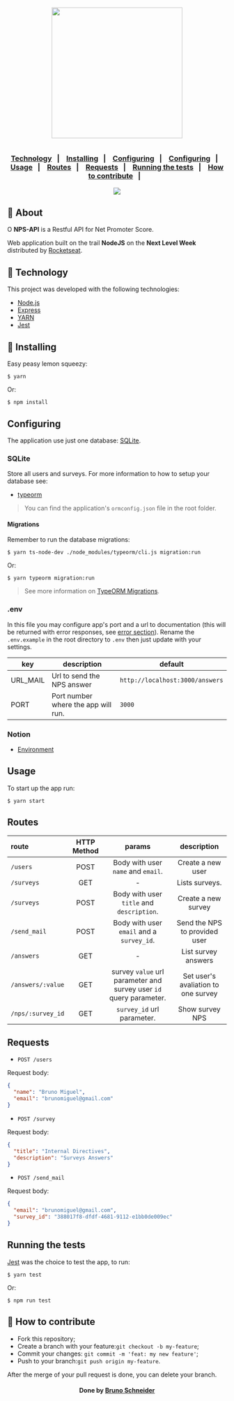 <h3 align="center">
    <img width="300px" src="https://i.imgur.com/JkVMEgs.png">
    <br><br>
    <p align="center">
      <a href="#-technology">Technology</a>&nbsp;&nbsp;&nbsp;|&nbsp;&nbsp;&nbsp;
      <a href="#-installing">Installing</a>&nbsp;&nbsp;&nbsp;|&nbsp;&nbsp;&nbsp;
      <a href="#-configuring">Configuring</a>&nbsp;&nbsp;&nbsp;|&nbsp;&nbsp;&nbsp;
      <a href="#-configuring">Configuring</a>&nbsp;&nbsp;&nbsp;|&nbsp;&nbsp;&nbsp;
      <a href="#-usage">Usage</a>&nbsp;&nbsp;&nbsp;|&nbsp;&nbsp;&nbsp;
      <a href="#-routes">Routes</a>&nbsp;&nbsp;&nbsp;|&nbsp;&nbsp;&nbsp;
      <a href="#-requests">Requests</a>&nbsp;&nbsp;&nbsp;|&nbsp;&nbsp;&nbsp;
      <a href="#-running-the-tests">Running the tests</a>&nbsp;&nbsp;&nbsp;|&nbsp;&nbsp;&nbsp;      
      <a href="#-how-to-contribute">How to contribute</a>&nbsp;&nbsp;&nbsp;|&nbsp;&nbsp;&nbsp;
  </p>

</h3>
<p align="center">
  <a href="https://rocketseat.com.br">
    <img src="https://i.imgur.com/1o7urkT.png">
  </a>
</p>

## 🔖 About

O <strong>NPS-API</strong> is a Restful API for Net Promoter Score.

Web application built on the trail <strong>NodeJS</strong> on the <strong>Next Level Week</strong> distributed by [Rocketseat](https://rocketseat.com.br/).

## 🚀 Technology

This project was developed with the following technologies:

- [Node.js](https://nodejs.org/en/)
- [Express](https://expressjs.com/pt-br/)
- [YARN](https://yarnpkg.com/)
- [Jest](https://jestjs.io/)

## 🔗 Installing

Easy peasy lemon squeezy:
```
$ yarn
```
Or:
```
$ npm install
```

## Configuring
The application use just one database: [SQLite](https://www.sqlite.org/index.html).

### SQLite
Store all users and surveys. For more information to how to setup your database see:
* [typeorm](https://typeorm.io/#/using-ormconfig)
> You can find the application's `ormconfig.json` file in the root folder.

#### Migrations
Remember to run the database migrations:
```
$ yarn ts-node-dev ./node_modules/typeorm/cli.js migration:run
```
Or:
```
$ yarn typeorm migration:run
```
> See more information on [TypeORM Migrations](https://typeorm.io/#/migrations).

### .env
In this file you may configure app's port and a url to documentation (this will be returned with error responses, see [error section](#error-handling)). Rename the `.env.example` in the root directory to `.env` then just update with your settings.

|key|description|default
|---|---|---
|URL_MAIL|Url to send the NPS answer|`http://localhost:3000/answers`
|PORT|Port number where the app will run.|`3000`


### Notion
- [Environment](https://www.notion.so/Configura-es-do-ambiente-Node-js-ae9fea3f78894139af4268d198294e2a)

## Usage
To start up the app run:
```
$ yarn start
```

## Routes
|route|HTTP Method|params|description
|:---|:---:|:---:|:---:
|`/users`|POST|Body with user `name` and `email`.|Create a new user
|`/surveys`|GET| - |Lists surveys.
|`/surveys`|POST|Body with user `title` and `description`.|Create a new survey
|`/send_mail`|POST|Body with user `email` and a `survey_id`.|Send the NPS to provided user
|`/answers`|GET| - |List survey answers
|`/answers/:value`|GET|survey `value` url parameter and survey user `id` query parameter.|Set user's avaliation to one survey
|`/nps/:survey_id`|GET|`survey_id` url parameter.|Show survey NPS

## Requests
* `POST /users`

Request body:
```json
{
  "name": "Bruno Miguel",
  "email": "brunomiguel@gmail.com"
}
```

* `POST /survey`

Request body:
```json
{
  "title": "Internal Directives",
  "description": "Surveys Answers"
}
```

* `POST /send_mail`

Request body:
```json
{
  "email": "brunomiguel@gmail.com",
  "survey_id": "388017f8-dfdf-4681-9112-e1bb0de009ec"
}
```

## Running the tests
[Jest](https://jestjs.io/) was the choice to test the app, to run:
```
$ yarn test
```
Or:
```
$ npm run test
```

## 🤔 How to contribute

- Fork this repository;
- Create a branch with your feature:`git checkout -b my-feature`;
- Commit your changes: `git commit -m 'feat: my new feature'`;
- Push to your branch:`git push origin my-feature`.

After the merge of your pull request is done, you can delete your branch.


<h4 align="center">
 Done by <a href="https://www.linkedin.com/in/brunopschneider/" target="_blank">Bruno Schneider</a>
</h4>